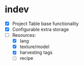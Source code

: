 # indev

- [x] Project Table base functionality
- [x] Configurable extra storage
- [ ] Resources:
  - [x] lang
  - [x] texture/model
  - [x] harvesting tags
  - [ ] recipe
